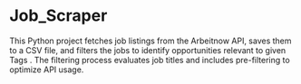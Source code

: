 # Job_Scraper
This Python project fetches job listings from the Arbeitnow API, saves them to a CSV file, and filters the jobs to identify opportunities relevant to given Tags . The filtering process evaluates job titles and includes pre-filtering to optimize API usage.
